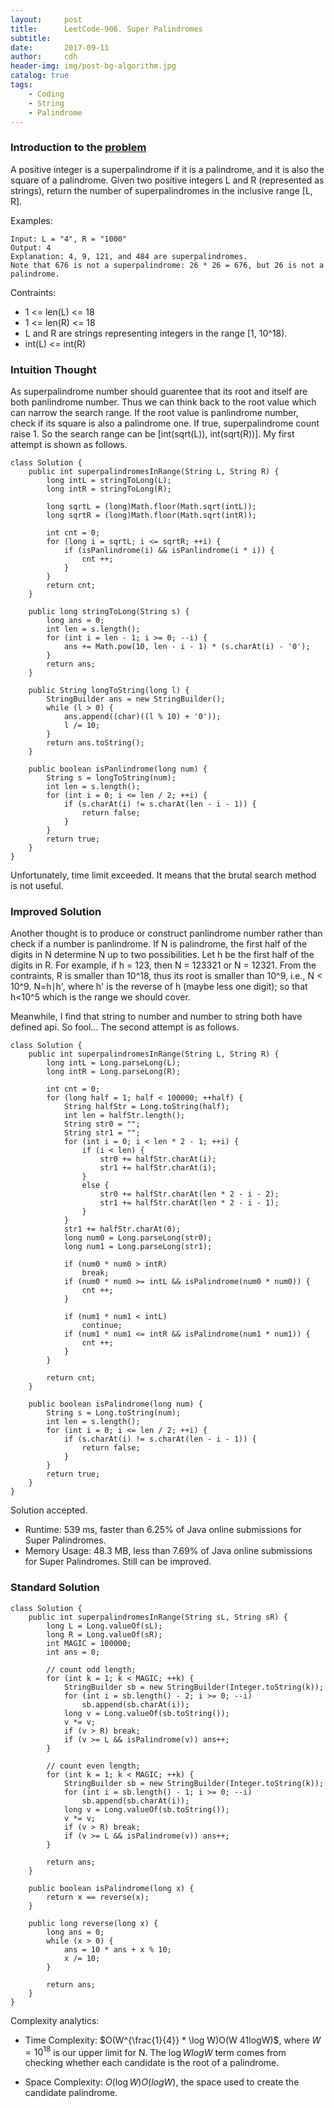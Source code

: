 ```yaml
---
layout:     post
title:      LeetCode-906. Super Palindromes
subtitle:   
date:       2017-09-11
author:     cdh
header-img: img/post-bg-algorithm.jpg
catalog: true
tags:
    - Coding
    - String
    - Palindrome
---
```



### Introduction to the [problem](https://leetcode.com/problems/super-palindromes/)
A positive integer is a superpalindrome if it is a palindrome, and it is also the square of a palindrome.
Given two positive integers L and R (represented as strings), return the number of superpalindromes in the inclusive range [L, R].

Examples: 
```
Input: L = "4", R = "1000"
Output: 4
Explanation: 4, 9, 121, and 484 are superpalindromes.
Note that 676 is not a superpalindrome: 26 * 26 = 676, but 26 is not a palindrome.
```

Contraints:
- 1 <= len(L) <= 18
- 1 <= len(R) <= 18
- L and R are strings representing integers in the range [1, 10^18).
- int(L) <= int(R)

### Intuition Thought
As superpalindrome number should guarentee that its root and itself are both panlindrome number. Thus we can think back to the root value which can narrow the search range. If the root value is panlindrome number, check if its square is also a palindrome one. If true, superpalindrome count raise 1. So the search range can be [int(sqrt(L)), int(sqrt(R))]. My first attempt is shown as follows.

```
class Solution {
    public int superpalindromesInRange(String L, String R) {
        long intL = stringToLong(L);
        long intR = stringToLong(R);
        
        long sqrtL = (long)Math.floor(Math.sqrt(intL));
        long sqrtR = (long)Math.floor(Math.sqrt(intR));
        
        int cnt = 0;
        for (long i = sqrtL; i <= sqrtR; ++i) {
            if (isPanlindrome(i) && isPanlindrome(i * i)) {
                cnt ++;
            }
        }
        return cnt;
    }
    
    public long stringToLong(String s) {
        long ans = 0;
        int len = s.length();
        for (int i = len - 1; i >= 0; --i) {
            ans += Math.pow(10, len - i - 1) * (s.charAt(i) - '0');
        }
        return ans;
    }
    
    public String longToString(long l) {
        StringBuilder ans = new StringBuilder();
        while (l > 0) {
            ans.append((char)((l % 10) + '0'));
            l /= 10;
        }
        return ans.toString();
    }
    
    public boolean isPanlindrome(long num) {
        String s = longToString(num);
        int len = s.length();
        for (int i = 0; i <= len / 2; ++i) {
            if (s.charAt(i) != s.charAt(len - i - 1)) {
                return false;
            }
        }
        return true;
    }
}
```

Unfortunately, time limit exceeded. It means that the brutal search method is not useful. 

### Improved Solution
Another thought is to produce or construct panlindrome number rather than check if a number is panlindrome. If N is palindrome, the first half of the digits in N determine N up to two possibilities. Let h be the first half of the digits in R. For example, if h = 123, then N = 123321 or N = 12321. From the contraints, R is smaller than 10^18, thus its root is smaller than 10^9, i.e., N < 10^9. N=h∣h', where h' is the reverse of h (maybe less one digit); so that h<10^5 which is the range we should cover.

Meanwhile, I find that string to number and number to string both have defined api. So fool... The second attempt is as follows.

```
class Solution {
    public int superpalindromesInRange(String L, String R) {
        long intL = Long.parseLong(L);
        long intR = Long.parseLong(R);

        int cnt = 0;
        for (long half = 1; half < 100000; ++half) {
            String halfStr = Long.toString(half);
            int len = halfStr.length();
            String str0 = "";
            String str1 = "";
            for (int i = 0; i < len * 2 - 1; ++i) {
                if (i < len) {
                    str0 += halfStr.charAt(i);
                    str1 += halfStr.charAt(i);
                }
                else {
                    str0 += halfStr.charAt(len * 2 - i - 2);
                    str1 += halfStr.charAt(len * 2 - i - 1);
                }
            }
            str1 += halfStr.charAt(0);
            long num0 = Long.parseLong(str0);
            long num1 = Long.parseLong(str1);
            
            if (num0 * num0 > intR)
                break;
            if (num0 * num0 >= intL && isPalindrome(num0 * num0)) {
                cnt ++;
            }
            
            if (num1 * num1 < intL)
                continue;
            if (num1 * num1 <= intR && isPalindrome(num1 * num1)) {
                cnt ++;
            }
        }
        
        return cnt;
    }
    
    public boolean isPalindrome(long num) {
        String s = Long.toString(num);
        int len = s.length();
        for (int i = 0; i <= len / 2; ++i) {
            if (s.charAt(i) != s.charAt(len - i - 1)) {
                return false;
            }
        }
        return true;
    }
}
```

Solution accepted.
- Runtime: 539 ms, faster than 6.25% of Java online submissions for Super Palindromes.
- Memory Usage: 48.3 MB, less than 7.69% of Java online submissions for Super Palindromes.
Still can be improved.

### Standard Solution

```
class Solution {
    public int superpalindromesInRange(String sL, String sR) {
        long L = Long.valueOf(sL);
        long R = Long.valueOf(sR);
        int MAGIC = 100000;
        int ans = 0;

        // count odd length;
        for (int k = 1; k < MAGIC; ++k) {
            StringBuilder sb = new StringBuilder(Integer.toString(k));
            for (int i = sb.length() - 2; i >= 0; --i)
                sb.append(sb.charAt(i));
            long v = Long.valueOf(sb.toString());
            v *= v;
            if (v > R) break;
            if (v >= L && isPalindrome(v)) ans++;
        }

        // count even length;
        for (int k = 1; k < MAGIC; ++k) {
            StringBuilder sb = new StringBuilder(Integer.toString(k));
            for (int i = sb.length() - 1; i >= 0; --i)
                sb.append(sb.charAt(i));
            long v = Long.valueOf(sb.toString());
            v *= v;
            if (v > R) break;
            if (v >= L && isPalindrome(v)) ans++;
        }

        return ans;
    }

    public boolean isPalindrome(long x) {
        return x == reverse(x);
    }

    public long reverse(long x) {
        long ans = 0;
        while (x > 0) {
            ans = 10 * ans + x % 10;
            x /= 10;
        }

        return ans;
    }
}
```

Complexity analytics: 
- Time Complexity: $O(W^{\frac{1}{4}} * \log W)O(W 41logW)$, where $W = 10^{18}$ is our upper limit for N. The $\log WlogW$ term comes from checking whether each candidate is the root of a palindrome.

- Space Complexity: $O(\log W)O(logW)$, the space used to create the candidate palindrome. 